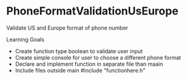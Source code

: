 # PhoneFormatValidationUsEurope
Validate US and Europe format of phone number

Learning Goals
- Create function type boolean to validate user input
- Create simple console for user to choose a different phone format
- Declare and implement function in separate file than maain
- Include files outside main #include "functionhere.h"
